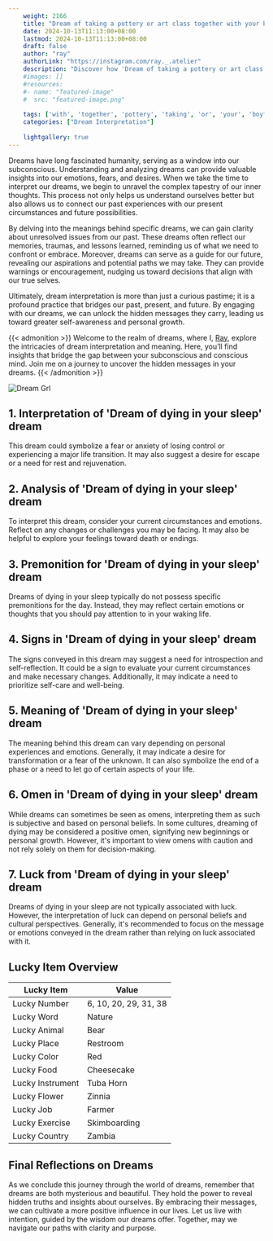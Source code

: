 ```yaml
---
    weight: 2166
    title: "Dream of taking a pottery or art class together with your boyfriend"  # Assuming 'title' column exists
    date: 2024-10-13T11:13:00+08:00
    lastmod: 2024-10-13T11:13:00+08:00
    draft: false
    author: "ray"
    authorLink: "https://instagram.com/ray._.atelier"
    description: "Discover how 'Dream of taking a pottery or art class together with your boyfriend' can interpret your future and uncover its significant meanings in your life."
    #images: []
    #resources:
    #- name: "featured-image"
    #  src: "featured-image.png"
    
    tags: ['with', 'together', 'pottery', 'taking', 'or', 'your', 'boyfriend', 'Dream', 'class', 'a', 'of', 'art']
    categories: ["Dream Interpretation"]
    
    lightgallery: true
---
```

    
Dreams have long fascinated humanity, serving as a window into our subconscious. Understanding and analyzing dreams can provide valuable insights into our emotions, fears, and desires. When we take the time to interpret our dreams, we begin to unravel the complex tapestry of our inner thoughts. This process not only helps us understand ourselves better but also allows us to connect our past experiences with our present circumstances and future possibilities.

By delving into the meanings behind specific dreams, we can gain clarity about unresolved issues from our past. These dreams often reflect our memories, traumas, and lessons learned, reminding us of what we need to confront or embrace. Moreover, dreams can serve as a guide for our future, revealing our aspirations and potential paths we may take. They can provide warnings or encouragement, nudging us toward decisions that align with our true selves.

Ultimately, dream interpretation is more than just a curious pastime; it is a profound practice that bridges our past, present, and future. By engaging with our dreams, we can unlock the hidden messages they carry, leading us toward greater self-awareness and personal growth.

{{< admonition >}}
Welcome to the realm of dreams, where I, [Ray](https://instagram.com/ray._.atelier), explore the intricacies of dream interpretation and meaning. Here, you’ll find insights that bridge the gap between your subconscious and conscious mind. Join me on a journey to uncover the hidden messages in your dreams.
{{< /admonition >}}

![Dream Grl](https://cdn.pixabay.com/photo/2017/11/02/03/35/gothic-2910057_1280.jpg "Dream Grl")

## 1. Interpretation of 'Dream of dying in your sleep' dream

This dream could symbolize a fear or anxiety of losing control or experiencing a major life transition. It may also suggest a desire for escape or a need for rest and rejuvenation.

## 2. Analysis of 'Dream of dying in your sleep' dream

To interpret this dream, consider your current circumstances and emotions. Reflect on any changes or challenges you may be facing. It may also be helpful to explore your feelings toward death or endings.

## 3. Premonition for 'Dream of dying in your sleep' dream

Dreams of dying in your sleep typically do not possess specific premonitions for the day. Instead, they may reflect certain emotions or thoughts that you should pay attention to in your waking life.

## 4. Signs in 'Dream of dying in your sleep' dream

The signs conveyed in this dream may suggest a need for introspection and self-reflection. It could be a sign to evaluate your current circumstances and make necessary changes. Additionally, it may indicate a need to prioritize self-care and well-being.

## 5. Meaning of 'Dream of dying in your sleep' dream

The meaning behind this dream can vary depending on personal experiences and emotions. Generally, it may indicate a desire for transformation or a fear of the unknown. It can also symbolize the end of a phase or a need to let go of certain aspects of your life.

## 6. Omen in 'Dream of dying in your sleep' dream

While dreams can sometimes be seen as omens, interpreting them as such is subjective and based on personal beliefs. In some cultures, dreaming of dying may be considered a positive omen, signifying new beginnings or personal growth. However, it's important to view omens with caution and not rely solely on them for decision-making.

## 7. Luck from 'Dream of dying in your sleep' dream

Dreams of dying in your sleep are not typically associated with luck. However, the interpretation of luck can depend on personal beliefs and cultural perspectives. Generally, it's recommended to focus on the message or emotions conveyed in the dream rather than relying on luck associated with it.

## Lucky Item Overview
| Lucky Item          | Value              |
|---------------|--------------------|
| Lucky Number        | 6, 10, 20, 29, 31, 38  |
| Lucky Word          | Nature |
| Lucky Animal        | Bear |
| Lucky Place         | Restroom     |
| Lucky Color         | Red     |
| Lucky Food          | Cheesecake      |
| Lucky Instrument    | Tuba Horn |
| Lucky Flower        | Zinnia    |
| Lucky Job           | Farmer       |
| Lucky Exercise      | Skimboarding  |
| Lucky Country       | Zambia    |


##  Final Reflections on Dreams

As we conclude this journey through the world of dreams, remember that dreams are both mysterious and beautiful. They hold the power to reveal hidden truths and insights about ourselves. By embracing their messages, we can cultivate a more positive influence in our lives. Let us live with intention, guided by the wisdom our dreams offer. Together, may we navigate our paths with clarity and purpose.
